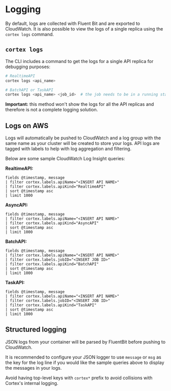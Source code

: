 # Logging

By default, logs are collected with Fluent Bit and are exported to CloudWatch. It is also possible to view the logs of a single replica using the `cortex logs` command.

## `cortex logs`

The CLI includes a command to get the logs for a single API replica for debugging purposes:

```bash
# RealtimeAPI
cortex logs <api_name>

# BatchAPI or TaskAPI
cortex logs <api_name> <job_id>  # the job needs to be in a running state
```

**Important:** this method won't show the logs for all the API replicas and therefore is not a complete logging
solution.

## Logs on AWS

Logs will automatically be pushed to CloudWatch and a log group with the same name as your cluster will be created to store your logs. API logs are tagged with labels to help with log aggregation and filtering.

Below are some sample CloudWatch Log Insight queries:

**RealtimeAPI:**

```text
fields @timestamp, message
| filter cortex.labels.apiName="<INSERT API NAME>"
| filter cortex.labels.apiKind="RealtimeAPI"
| sort @timestamp asc
| limit 1000
```

**AsyncAPI:**

```text
fields @timestamp, message
| filter cortex.labels.apiName="<INSERT API NAME>"
| filter cortex.labels.apiKind="AsyncAPI"
| sort @timestamp asc
| limit 1000
```

**BatchAPI:**

```text
fields @timestamp, message
| filter cortex.labels.apiName="<INSERT API NAME>"
| filter cortex.labels.jobID="<INSERT JOB ID>"
| filter cortex.labels.apiKind="BatchAPI"
| sort @timestamp asc
| limit 1000
```

**TaskAPI:**

```text
fields @timestamp, message
| filter cortex.labels.apiName="<INSERT API NAME>"
| filter cortex.labels.jobID="<INSERT JOB ID>"
| filter cortex.labels.apiKind="TaskAPI"
| sort @timestamp asc
| limit 1000
```

## Structured logging

JSON logs from your container will be parsed by FluentBit before pushing to CloudWatch.

It is recommended to configure your JSON logger to use `message` or `msg` as the key for the log line if you would like the sample queries above to display the messages in your logs.

Avoid having top-level keys with `cortex*` prefix to avoid collisions with Cortex's internal logging.